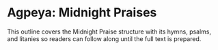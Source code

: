 # Agpeya: Midnight Praises

This outline covers the Midnight Praise structure with its hymns, psalms, and litanies so readers can follow along until the full text is prepared.
